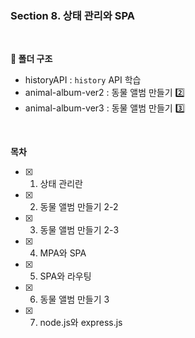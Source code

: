 ### Section 8. 상태 관리와 SPA

<br>

**📂 폴더 구조**

- historyAPI : `history` API 학습
- animal-album-ver2 : 동물 앨범 만들기 2️⃣
- animal-album-ver3 : 동물 앨범 만들기 3️⃣

<br>

**목차**

- [x] 1. 상태 관리란
- [x] 2. 동물 앨범 만들기 2-2
- [x] 3. 동물 앨범 만들기 2-3
- [x] 4. MPA와 SPA
- [x] 5. SPA와 라우팅
- [x] 6. 동물 앨범 만들기 3
- [x] 7. node.js와 express.js
